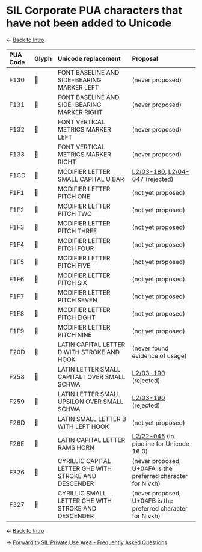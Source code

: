 # SIL Corporate PUA characters that have not been added to Unicode

<- [Back to Intro](https://github.com/silnrsi/unicode-resources/tree/main/sil-pua)

PUA Code | Glyph | Unicode replacement | Proposal
:--- | :--- | :--- | :---
F130| &#xF130;|FONT BASELINE AND SIDE-BEARING MARKER LEFT|(never proposed)
F131| &#xF131;|FONT BASELINE AND SIDE-BEARING MARKER RIGHT|(never proposed)
F132| &#xF132;|FONT VERTICAL METRICS MARKER LEFT|(never proposed)
F133| &#xF133;|FONT VERTICAL METRICS MARKER RIGHT|(never proposed)
F1CD| &#xF1CD;|MODIFIER LETTER SMALL CAPITAL U BAR|[L2/03-180](https://www.unicode.org/cgi-bin/GetMatchingDocs.pl?L2/03-180), [L2/04-047](https://www.unicode.org/cgi-bin/GetMatchingDocs.pl?L2/04-047) (rejected)
F1F1| &#xF1F1;|MODIFIER LETTER PITCH ONE|(not yet proposed)
F1F2| &#xF1F2;|MODIFIER LETTER PITCH TWO|(not yet proposed)
F1F3| &#xF1F3;|MODIFIER LETTER PITCH THREE|(not yet proposed)
F1F4| &#xF1F4;|MODIFIER LETTER PITCH FOUR|(not yet proposed)
F1F5| &#xF1F5;|MODIFIER LETTER PITCH FIVE|(not yet proposed)
F1F6| &#xF1F6;|MODIFIER LETTER PITCH SIX|(not yet proposed)
F1F7| &#xF1F7;|MODIFIER LETTER PITCH SEVEN|(not yet proposed)
F1F8| &#xF1F8;|MODIFIER LETTER PITCH EIGHT|(not yet proposed)
F1F9| &#xF1F9;|MODIFIER LETTER PITCH NINE|(not yet proposed)
F20D| &#xF20D;|LATIN CAPITAL LETTER D WITH STROKE AND HOOK|(never found evidence of usage)
F258| &#xF258;|LATIN LETTER SMALL CAPITAL I OVER SMALL SCHWA|[L2/03-190](https://www.unicode.org/cgi-bin/GetMatchingDocs.pl?L2/03-190) (rejected)
F259| &#xF259;|LATIN LETTER SMALL UPSILON OVER SMALL SCHWA|[L2/03-190](https://www.unicode.org/cgi-bin/GetMatchingDocs.pl?L2/03-190) (rejected)
F26D| &#xF26D;|LATIN SMALL LETTER B WITH LEFT HOOK|(not yet proposed)
F26E| &#xA7CB;|LATIN CAPITAL LETTER RAMS HORN|[L2/22-045](https://www.unicode.org/cgi-bin/GetMatchingDocs.pl?L2/22-045) (in pipeline for Unicode 16.0)
F326| &#xF326;|CYRILLIC CAPITAL LETTER GHE WITH STROKE AND DESCENDER|(never proposed, U+04FA is the preferred character for Nivkh)
F327| &#xF327;|CYRILLIC SMALL LETTER GHE WITH STROKE AND DESCENDER|(never proposed, U+04FB is the preferred character for Nivkh)

<- [Back to Intro](https://github.com/silnrsi/unicode-resources/tree/main/sil-pua)

-> [Forward to SIL Private Use Area - Frequently Asked Questions](faq.md)
